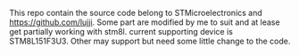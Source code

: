 This repo contain the source code belong to STMicroelectronics and https://github.com/lujji. Some part are modified by me to suit and at lease get partially working with stm8l. current supporting device is STM8L151F3U3. Other may support but need some little change to the code.
